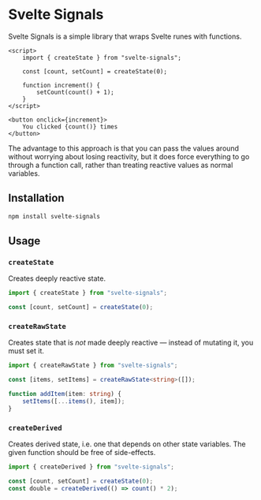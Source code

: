 # Svelte Signals

Svelte Signals is a simple library that wraps Svelte runes with functions.

```svelte
<script>
    import { createState } from "svelte-signals";

    const [count, setCount] = createState(0);

    function increment() {
        setCount(count() + 1);
    }
</script>

<button onclick={increment}>
    You clicked {count()} times
</button>
```

The advantage to this approach is that you can pass the values around without
worrying about losing reactivity, but it does force everything to go through
a function call, rather than treating reactive values as normal variables.

## Installation

```bash
npm install svelte-signals
```

## Usage

### `createState`

Creates deeply reactive state.

```ts
import { createState } from "svelte-signals";

const [count, setCount] = createState(0);
```

### `createRawState`

Creates state that is _not_ made deeply reactive — instead of mutating it,
you must set it.

```ts
import { createRawState } from "svelte-signals";

const [items, setItems] = createRawState<string>([]);

function addItem(item: string) {
    setItems([...items(), item]);
}
```

### `createDerived`

Creates derived state, i.e. one that depends on other state variables.
The given function should be free of side-effects.

```ts
import { createDerived } from "svelte-signals";

const [count, setCount] = createState(0);
const double = createDerived(() => count() * 2);
```
